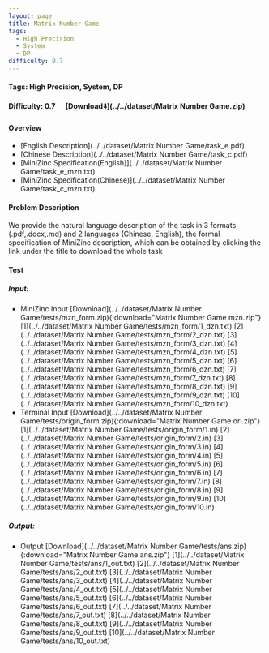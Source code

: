 ```yaml
---
layout: page
title: Matrix Number Game
tags:
  - High Precision
  - System
  - DP
difficulty: 0.7
---
```


#### Tags: High Precision, System, DP
#### Difficulty: 0.7 &nbsp;&nbsp;&nbsp;&nbsp; [Download⬇️](../../dataset/Matrix Number Game.zip)
#### Overview
- [English Description](../../dataset/Matrix Number Game/task_e.pdf)
- [Chinese Description](../../dataset/Matrix Number Game/task_c.pdf)
- [MiniZinc Specification(English)](../../dataset/Matrix Number Game/task_e_mzn.txt)
- [MiniZinc Specification(Chinese)](../../dataset/Matrix Number Game/task_c_mzn.txt)

#### Problem Description
We provide the natural language description of the task in 3 formats (.pdf,.docx,.md) and 2 languages (Chinese, English), the formal specification of MiniZinc description, which can be obtained by clicking the link under the title to download the whole task
#### Test
##### Input:
- MiniZinc Input [Download](../../dataset/Matrix Number Game/tests/mzn_form.zip){:download="Matrix Number Game mzn.zip"} [1](../../dataset/Matrix Number Game/tests/mzn_form/1_dzn.txt) [2](../../dataset/Matrix Number Game/tests/mzn_form/2_dzn.txt) [3](../../dataset/Matrix Number Game/tests/mzn_form/3_dzn.txt) [4](../../dataset/Matrix Number Game/tests/mzn_form/4_dzn.txt) [5](../../dataset/Matrix Number Game/tests/mzn_form/5_dzn.txt) [6](../../dataset/Matrix Number Game/tests/mzn_form/6_dzn.txt) [7](../../dataset/Matrix Number Game/tests/mzn_form/7_dzn.txt) [8](../../dataset/Matrix Number Game/tests/mzn_form/8_dzn.txt) [9](../../dataset/Matrix Number Game/tests/mzn_form/9_dzn.txt) [10](../../dataset/Matrix Number Game/tests/mzn_form/10_dzn.txt) 
- Terminal Input [Download](../../dataset/Matrix Number Game/tests/origin_form.zip){:download="Matrix Number Game ori.zip"} [1](../../dataset/Matrix Number Game/tests/origin_form/1.in) [2](../../dataset/Matrix Number Game/tests/origin_form/2.in) [3](../../dataset/Matrix Number Game/tests/origin_form/3.in) [4](../../dataset/Matrix Number Game/tests/origin_form/4.in) [5](../../dataset/Matrix Number Game/tests/origin_form/5.in) [6](../../dataset/Matrix Number Game/tests/origin_form/6.in) [7](../../dataset/Matrix Number Game/tests/origin_form/7.in) [8](../../dataset/Matrix Number Game/tests/origin_form/8.in) [9](../../dataset/Matrix Number Game/tests/origin_form/9.in) [10](../../dataset/Matrix Number Game/tests/origin_form/10.in) 

##### Output:
- Output [Download](../../dataset/Matrix Number Game/tests/ans.zip){:download="Matrix Number Game ans.zip"} [1](../../dataset/Matrix Number Game/tests/ans/1_out.txt) [2](../../dataset/Matrix Number Game/tests/ans/2_out.txt) [3](../../dataset/Matrix Number Game/tests/ans/3_out.txt) [4](../../dataset/Matrix Number Game/tests/ans/4_out.txt) [5](../../dataset/Matrix Number Game/tests/ans/5_out.txt) [6](../../dataset/Matrix Number Game/tests/ans/6_out.txt) [7](../../dataset/Matrix Number Game/tests/ans/7_out.txt) [8](../../dataset/Matrix Number Game/tests/ans/8_out.txt) [9](../../dataset/Matrix Number Game/tests/ans/9_out.txt) [10](../../dataset/Matrix Number Game/tests/ans/10_out.txt) 

